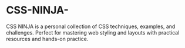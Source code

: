 # CSS-NINJA-
CSS NINJA is a personal collection of CSS techniques, examples, and challenges. Perfect for mastering web styling and layouts with practical resources and hands-on practice.
